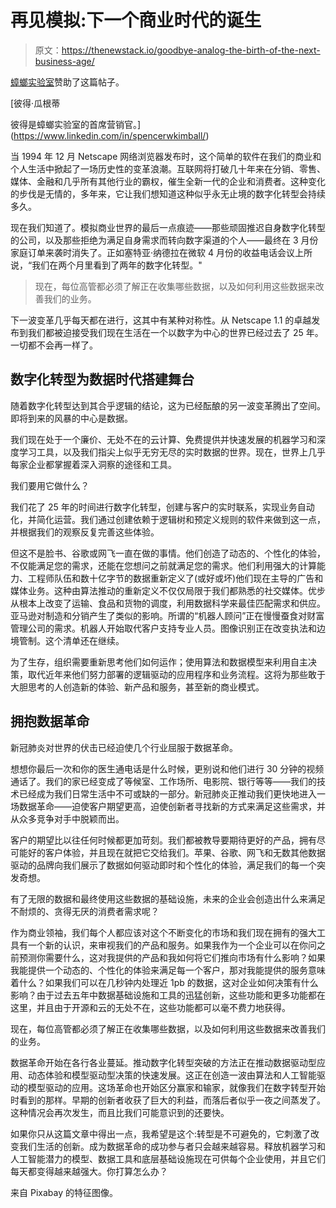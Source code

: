 # 再见模拟:下一个商业时代的诞生

> 原文：<https://thenewstack.io/goodbye-analog-the-birth-of-the-next-business-age/>

[蟑螂实验室](https://www.cockroachlabs.com/)赞助了这篇帖子。

 [彼得·瓜根蒂

彼得是蟑螂实验室的首席营销官。](https://www.linkedin.com/in/spencerwkimball/) 

当 1994 年 12 月 Netscape 网络浏览器发布时，这个简单的软件在我们的商业和个人生活中掀起了一场历史性的变革浪潮。互联网将打破几十年来在分销、零售、媒体、金融和几乎所有其他行业的霸权，催生全新一代的企业和消费者。这种变化的步伐是无情的，多年来，它让我们想知道这种似乎永无止境的数字化转型会持续多久。

现在我们知道了。模拟商业世界的最后一点痕迹——那些顽固推迟自身数字化转型的公司，以及那些拒绝为满足自身需求而转向数字渠道的个人——最终在 3 月份家庭订单来袭时消失了。正如塞特亚·纳德拉在微软 4 月份的收益电话会议上所说，“我们在两个月里看到了两年的数字化转型。"

> 现在，每位高管都必须了解正在收集哪些数据，以及如何利用这些数据来改善我们的业务。

下一波变革几乎每天都在进行，这其中有某种对称性。从 Netscape 1.1 的卓越发布到我们都被迫接受我们现在生活在一个以数字为中心的世界已经过去了 25 年。一切都不会再一样了。

## **数字化转型为数据时代搭建舞台**

随着数字化转型达到其合乎逻辑的结论，这为已经酝酿的另一波变革腾出了空间。即将到来的风暴的中心是数据。

我们现在处于一个廉价、无处不在的云计算、免费提供并快速发展的机器学习和深度学习工具，以及我们指尖上似乎无穷无尽的实时数据的世界。现在，世界上几乎每家企业都掌握着深入洞察的途径和工具。

我们要用它做什么？

我们花了 25 年的时间进行数字化转型，创建与客户的实时联系，实现业务自动化，并简化运营。我们通过创建依赖于逻辑树和预定义规则的软件来做到这一点，并根据我们的观察反复完善这些体验。

但这不是脸书、谷歌或网飞一直在做的事情。他们创造了动态的、个性化的体验，不仅能满足您的需求，还能在您想问之前就满足您的需求。他们利用强大的计算能力、工程师队伍和数十亿字节的数据重新定义了(或好或坏)他们现在主导的广告和媒体业务。这种由算法推动的重新定义不仅仅局限于我们都熟悉的社交媒体。优步从根本上改变了运输、食品和货物的调度，利用数据科学来最佳匹配需求和供应。亚马逊对制造和分销产生了类似的影响。所谓的“机器人顾问”正在慢慢蚕食对财富管理公司的需求。机器人开始取代客户支持专业人员。图像识别正在改变执法和边境管制。这个清单还在继续。

为了生存，组织需要重新思考他们如何运作；使用算法和数据模型来利用自主决策，取代近年来他们努力部署的逻辑驱动的应用程序和业务流程。这将为那些敢于大胆思考的人创造新的体验、新产品和服务，甚至新的商业模式。

## **拥抱数据革命**

新冠肺炎对世界的伏击已经迫使几个行业屈服于数据革命。

想想你最后一次和你的医生通电话是什么时候，更别说和他们进行 30 分钟的视频通话了。我们的家已经变成了等候室、工作场所、电影院、银行等等——我们的技术已经成为我们日常生活中不可或缺的一部分。新冠肺炎正推动我们更快地进入一场数据革命——迫使客户期望更高，迫使创新者寻找新的方式来满足这些需求，并从众多竞争对手中脱颖而出。

客户的期望比以往任何时候都更加苛刻。我们都被教导要期待更好的产品，拥有尽可能好的客户体验，并且现在就把它交给我们。苹果、谷歌、网飞和无数其他数据驱动的品牌向我们展示了数据如何驱动即时和个性化的体验，满足我们的每一个突发奇想。

有了无限的数据和最终使用这些数据的基础设施，未来的企业会创造出什么来满足不耐烦的、贪得无厌的消费者需求呢？

作为商业领袖，我们每个人都应该对这个不断变化的市场和我们现在拥有的强大工具有一个新的认识，来审视我们的产品和服务。如果我作为一个企业可以在你问之前预测你需要什么，这对我提供的产品和我如何将它们推向市场有什么影响？如果我能提供一个动态的、个性化的体验来满足每一个客户，那对我能提供的服务意味着什么？如果我们可以在几秒钟内处理近 1pb 的数据，这对企业如何决策有什么影响？由于过去五年中数据基础设施和工具的迅猛创新，这些功能和更多功能都在这里，并且由于开源和云的无处不在，这些功能都可以毫不费力地获得。

现在，每位高管都必须了解正在收集哪些数据，以及如何利用这些数据来改善我们的业务。

数据革命开始在各行各业蔓延。推动数字化转型突破的方法正在推动数据驱动型应用、动态体验和模型驱动型决策的快速发展。这正在创造一波由算法和人工智能驱动的模型驱动的应用。这场革命也开始区分赢家和输家，就像我们在数字转型开始时看到的那样。早期的创新者收获了巨大的利益，而落后者似乎一夜之间蒸发了。这种情况会再次发生，而且比我们可能意识到的还要快。

如果你只从这篇文章中得出一点，我希望是这个:转型是不可避免的，它刺激了改变我们生活的创新。成为数据革命的成功参与者只会越来越容易。释放机器学习和人工智能潜力的模型、数据工具和底层基础设施现在可供每个企业使用，并且它们每天都变得越来越强大。你打算怎么办？

来自 Pixabay 的特征图像。

<svg xmlns:xlink="http://www.w3.org/1999/xlink" viewBox="0 0 68 31" version="1.1"><title>Group</title> <desc>Created with Sketch.</desc></svg>